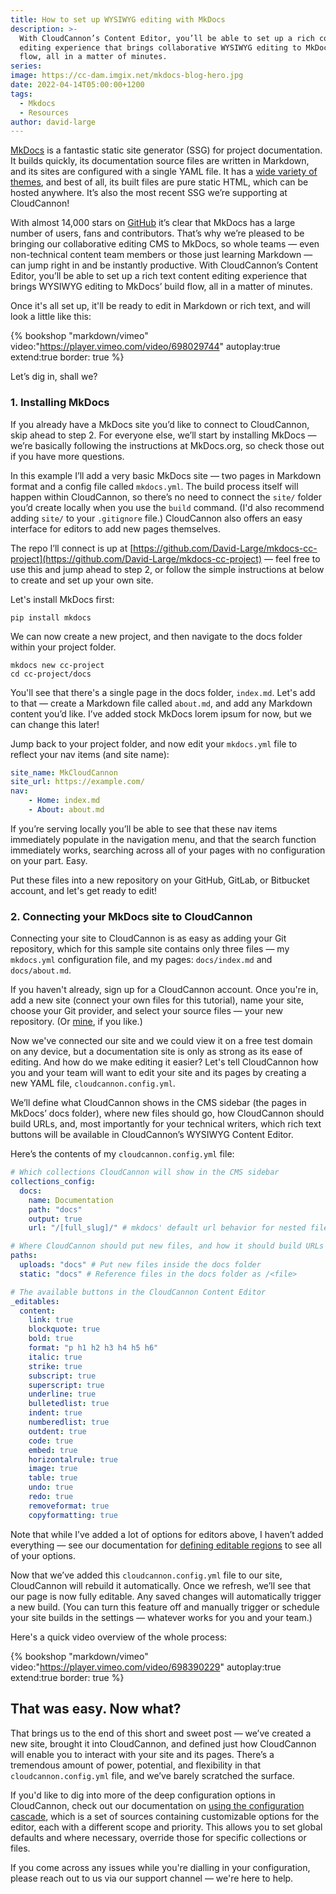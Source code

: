 ```yaml
---
title: How to set up WYSIWYG editing with MkDocs
description: >-
  With CloudCannon’s Content Editor, you’ll be able to set up a rich content
  editing experience that brings collaborative WYSIWYG editing to MkDocs’ build
  flow, all in a matter of minutes.
series:
image: https://cc-dam.imgix.net/mkdocs-blog-hero.jpg
date: 2022-04-14T05:00:00+1200
tags:
  - Mkdocs
  - Resources
author: david-large
---
```

[MkDocs](https://www.mkdocs.org/) is a fantastic static site generator (SSG) for project documentation. It builds quickly, its documentation source files are written in Markdown, and its sites are configured with a single YAML file. It has a [wide variety of themes](https://github.com/mkdocs/mkdocs/wiki/MkDocs-Themes), and best of all, its built files are pure static HTML, which can be hosted anywhere. It’s also the most recent SSG we’re supporting at CloudCannon\!

With almost 14,000 stars on [GitHub](https://github.com/mkdocs/mkdocs) it’s clear that MkDocs has a large number of users, fans and contributors. That’s why we’re pleased to be bringing our collaborative editing CMS to MkDocs, so whole teams — even non-technical content team members or those just learning Markdown — can jump right in and be instantly productive. With CloudCannon’s Content Editor, you’ll be able to set up a rich text content editing experience that brings WYSIWYG editing to MkDocs’ build flow, all in a matter of minutes.

Once it's all set up, it'll be ready to edit in Markdown or rich text, and will look a little like this:

{% bookshop "markdown/vimeo" video:"https://player.vimeo.com/video/698029744" autoplay:true extend:true border: true %}

 Let’s dig in, shall we?
### **1\. Installing MkDocs**


If you already have a MkDocs site you’d like to connect to CloudCannon,
skip ahead to step 2. For everyone else, we’ll start by installing MkDocs
— we’re basically following the instructions at MkDocs.org, so check those
out if you have more questions.

In this example I’ll add a very basic MkDocs site — two pages in Markdown
format and a config file called `mkdocs.yml`. The build process itself
will happen within CloudCannon, so there’s no need to connect the `site/`
folder you’d create locally when you use the `build` command. (I'd also
recommend adding `site/` to your `.gitignore` file.)
CloudCannon also offers an easy interface for editors to add new pages
themselves.

The repo I’ll connect is up at
[https://github.com/David-Large/mkdocs-cc-project](https://github.com/David-Large/mkdocs-cc-project) — feel free to use this and
jump ahead to step 2, or follow the simple instructions at below to create
and set up your own site.

Let's install MkDocs first:

```shell
pip install mkdocs
```

We can now create a new project, and then navigate to the docs folder
within your project folder.

```shell
mkdocs new cc-project
cd cc-project/docs
```

You'll see that there's a single page in the docs folder, `index.md`.
Let's add to that — create a Markdown file called `about.md`, and add any
Markdown content you’d like. I’ve added stock MkDocs lorem ipsum for now,
but we can change this later\!

Jump back to your project folder, and now edit your `mkdocs.yml` file to
reflect your nav items (and site name):

```yaml
site_name: MkCloudCannon
site_url: https://example.com/
nav:
    - Home: index.md
    - About: about.md
```

If you’re serving locally you’ll be able to see that these nav items
immediately populate in the navigation menu, and that the search function
immediately works, searching across all of your pages with no
configuration on your part. Easy.

Put these files into a new repository on your GitHub, GitLab, or Bitbucket
account, and let's get ready to edit\!

### 2\. Connecting your MkDocs site to CloudCannon

Connecting your site to CloudCannon is as easy as adding your Git
repository, which for this sample site contains only three files — my
`mkdocs.yml` configuration file, and my pages: `docs/index.md` and
`docs/about.md`. 

If you haven't already, sign up for a CloudCannon account. Once you're in,
add a new site (connect your own files for this tutorial), name your site,
choose your Git provider, and select your source files — your new
repository. (Or [mine](https://github.com/David-Large/mkdocs-cc-project), if you like.)

Now we've connected our site and we could view it on a free test domain on
any device, but a documentation site is only as strong as its ease of
editing. And how do we make editing it easier? Let's tell CloudCannon how
you and your team will want to edit your site and its pages by creating a
new YAML file, `cloudcannon.config.yml`.

We’ll define what CloudCannon shows in the CMS sidebar (the pages in
MkDocs’ docs folder), where new files should go, how CloudCannon should
build URLs, and, most importantly for your technical writers, which rich
text buttons will be available in CloudCannon’s WYSIWYG Content Editor.

Here’s the contents of my `cloudcannon.config.yml` file:

```yaml
# Which collections CloudCannon will show in the CMS sidebar
collections_config:
  docs:
    name: Documentation
    path: "docs"
    output: true
    url: "/[full_slug]/" # mkdocs' default url behavior for nested files

# Where CloudCannon should put new files, and how it should build URLs
paths:
  uploads: "docs" # Put new files inside the docs folder
  static: "docs" # Reference files in the docs folder as /<file>

# The available buttons in the CloudCannon Content Editor
_editables:
  content:
    link: true
    blockquote: true
    bold: true
    format: "p h1 h2 h3 h4 h5 h6"
    italic: true
    strike: true
    subscript: true
    superscript: true
    underline: true
    bulletedlist: true
    indent: true
    numberedlist: true
    outdent: true
    code: true
    embed: true
    horizontalrule: true
    image: true
    table: true
    undo: true
    redo: true
    removeformat: true
    copyformatting: true
```

Note that while I’ve added a lot of options for editors above, I haven’t
added everything — see our documentation for [defining editable
regions](https://cloudcannon.com/documentation/articles/defining-editable-regions-in-your-html/) to see all of your options.

Now that we’ve added this `cloudcannon.config.yml` file to our site,
CloudCannon will rebuild it automatically. Once we refresh, we’ll see that
our page is now fully editable. Any saved changes will automatically
trigger a new build. (You can turn this feature off and manually trigger
or schedule your site builds in the settings — whatever works for you and
your team.)

Here's a quick video overview of the whole process:

{% bookshop "markdown/vimeo" video:"https://player.vimeo.com/video/698390229" autoplay:true extend:true border: true %}

## That was easy. Now what?

That brings us to the end of this short and sweet post — we’ve created a
new site, brought it into CloudCannon, and defined just how CloudCannon
will enable you to interact with your site and its pages. There’s a
tremendous amount of power, potential, and flexibility in that
`cloudcannon.config.yml` file, and we’ve barely scratched the surface.

If you'd like to dig into more of the deep configuration options in
CloudCannon, check out our documentation on [using the configuration
cascade](https://cloudcannon.com/documentation/articles/using-the-configuration-cascade/), which is a set of sources containing
customizable options for the editor, each with a different scope and
priority. This allows you to set global defaults and where necessary,
override those for specific collections or files.

If you come across any issues while you're dialling in your configuration,
please reach out to us via our support channel — we're here to help.